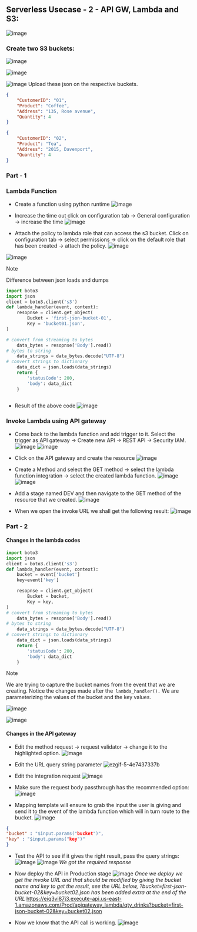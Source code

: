 ## Serverless Usecase - 2 - API GW, Lambda and S3:
![image](https://github.com/karthi770/Jira_GitHub_intergration_Python/assets/102706119/87fe0093-4578-489c-85c7-95c65f6422f1)
### Create two S3 buckets:

![image](https://github.com/karthi770/Tetris_Game/assets/102706119/bd6cad47-5f00-4e38-bead-93116c75796c)

![image](https://github.com/karthi770/Tetris_Game/assets/102706119/db6cbb13-6480-4abb-b65b-d7d4b4dcb446)

![image](https://github.com/karthi770/Tetris_Game/assets/102706119/e8818f6f-bf68-4e2c-b9fc-c247535c0fb1)
Upload these json on the respective buckets.
```json
{
	"CustomerID": "01",
	"Product": "Coffee",
	"Address": "135, Rose avenue",
	"Quantity": 4
}
```
```json
{
	"CustomerID": "02",
	"Product": "Tea",
	"Address": "2015, Davenport",
	"Quantity": 4
}
```

### Part - 1
### Lambda Function

- Create a function using python runtime
![image](https://github.com/karthi770/Tetris_Game/assets/102706119/42d75733-2164-4ca8-bfd1-bd4c443357ca)

- Increase the time out click on configuration tab → General configuration → increase the time
![image](https://github.com/karthi770/Tetris_Game/assets/102706119/159bae14-4c5c-47a3-a6aa-09bf5696e838)

- Attach the policy to lambda role that can access the s3 bucket. Click on configuration tab → select permissions → click on the default role that has been created → attach the policy.
![image](https://github.com/karthi770/Tetris_Game/assets/102706119/5f7782dc-ae3c-483d-965f-9c45b8e9d0ef)

![image](https://github.com/karthi770/Tetris_Game/assets/102706119/05841247-61c6-43a2-8f13-3ff3935fe10c)
>[!note]
>Difference between json loads and dumps

```python
import boto3
import json
client = boto3.client('s3')
def lambda_handler(event, context):
    resopnse = client.get_object(
        Bucket = 'first-json-bucket-01',
        Key = 'bucket01.json',
)

# convert from streaming to bytes
    data_bytes = resopnse['Body'].read()
# bytes to string
    data_strings = data_bytes.decode("UTF-8")
# convert strings to dictionary
    data_dict = json.loads(data_strings)
    return {
        'statusCode': 200,
        'body': data_dict
    }
    
```

- Result of the above code
![image](https://github.com/karthi770/Tetris_Game/assets/102706119/34261846-a685-49b2-a5d5-3db92154349c)

### Invoke Lambda using API gateway
- Come back to the lambda function and add trigger to it. Select the trigger as API gateway → Create new API → REST API → Security IAM.
![image](https://github.com/karthi770/Tetris_Game/assets/102706119/589d7b4a-c04a-4202-8794-7ffa0f3712ab)
![image](https://github.com/karthi770/Tetris_Game/assets/102706119/574f357b-6b93-47cd-af67-e1b9c0594142)

- Click on the API gateway and create the resource
![image](https://github.com/karthi770/Tetris_Game/assets/102706119/1571ccfa-6492-427d-aad2-c969cc0d4892)

- Create a Method and select the GET method → select the lambda function integration → select the created lambda function.
![image](https://github.com/karthi770/Tetris_Game/assets/102706119/29efcc50-9efc-4162-86c4-5685dd39633c)
![image](https://github.com/karthi770/Tetris_Game/assets/102706119/348013e2-f183-47f5-8280-8a69ab710315)

- Add a stage named DEV and then navigate to the GET method of the resource that we created.
![image](https://github.com/karthi770/Tetris_Game/assets/102706119/fe878887-e081-4000-8894-f79efd5fff69)
- When we open the invoke URL we shall get the following result:
![image](https://github.com/karthi770/Tetris_Game/assets/102706119/f27fb32f-0f23-4b7d-afb6-b2a2f59d260f)

### Part - 2 

#### Changes in the lambda codes
```python
import boto3
import json
client = boto3.client('s3')
def lambda_handler(event, context):
    bucket = event['bucket']
    key=event['key']

    resopnse = client.get_object(
        Bucket = bucket,
        Key = key,
)
# convert from streaming to bytes
    data_bytes = resopnse['Body'].read()
# bytes to string
    data_strings = data_bytes.decode("UTF-8")
# convert strings to dictionary
    data_dict = json.loads(data_strings)
    return {
        'statusCode': 200,
        'body': data_dict
    }
```
>[!note]
>We are trying to capture the bucket names from the event that we are creating. Notice the changes made after the` lambda_handler().` We are parameterizing the values of the bucket and the key values.

![image](https://github.com/karthi770/Tetris_Game/assets/102706119/60f123a1-7ca5-4996-b25f-55304d25c679)

![image](https://github.com/karthi770/Tetris_Game/assets/102706119/eb259ecf-b26b-4eb3-9978-649faee35428)

#### Changes in the API gateway

- Edit the method request → request validator → change it to the highlighted option.
![image](https://github.com/karthi770/Tetris_Game/assets/102706119/0a3ff639-85f9-42e8-9922-c8dc54316984)
- Edit the URL query string parameter
![ezgif-5-4e7437337b](https://github.com/karthi770/Tetris_Game/assets/102706119/6ce04786-eafd-4f88-819f-3d873efec142)

- Edit the integration request
![image](https://github.com/karthi770/Tetris_Game/assets/102706119/383d3e1e-58db-4cc0-bcf7-6bb1741d6aef)

- Make sure the request body passthrough has the recommended option:
  ![image](https://github.com/karthi770/Tetris_Game/assets/102706119/229f5c34-7f19-47c6-afd5-32cc48fed16e)

- Mapping template will ensure to grab the input the user is giving and send it to the event of the lambda function which will in turn route to the bucket.
![image](https://github.com/karthi770/Tetris_Game/assets/102706119/dbe1bef9-fc9a-4103-851c-8130411b8d20)

```json
{
"bucket" : "$input.params("bucket")",
"key" : "$input.params("key")"
}
```

- Test the API to see if it gives the right result, pass the query strings:
![image](https://github.com/karthi770/Tetris_Game/assets/102706119/0ce3b646-ab74-43ff-839e-4263f0f94ef9)
![image](https://github.com/karthi770/Tetris_Game/assets/102706119/ee6908ac-7ebb-44f9-b240-a43b3e1336d7)
_We got the required response_

- Now deploy the API in Production stage
![image](https://github.com/karthi770/Tetris_Game/assets/102706119/49b3dad4-255f-4a6a-b3ed-8c4d70f14df1)
_Once we deploy we get the invoke URL and that should be modified by giving the bucket name and key to get the result, see the URL below, *?bucket=first-json-bucket-02&key=bucket02.json* has been added extra at the end of the URL_
https://eiq3vi87j3.execute-api.us-east-1.amazonaws.com/Prod/apigateway_lambda/qty_drinks?bucket=first-json-bucket-02&key=bucket02.json
- Now we know that the API call is working.
![image](https://github.com/karthi770/Tetris_Game/assets/102706119/1e2e3e08-a598-42c2-babb-8e11afa82982)



